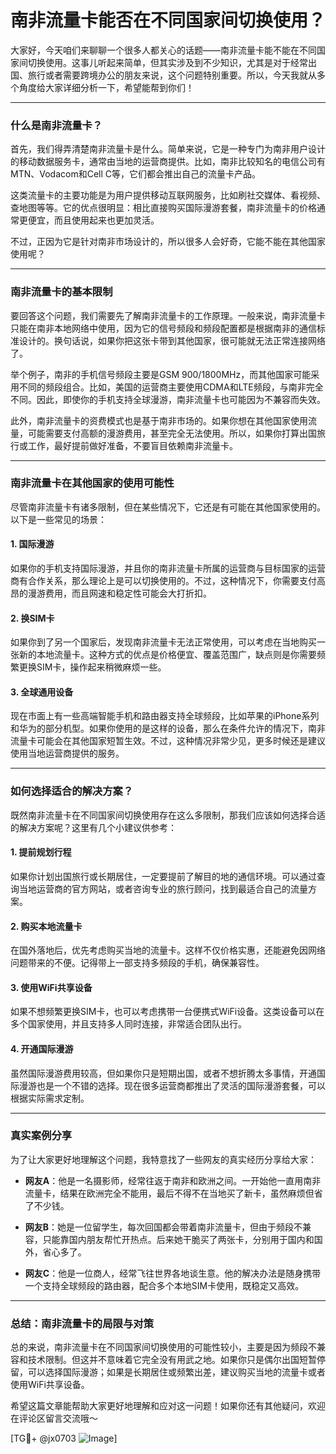# 南非流量卡能否在不同国家间切换使用？

大家好，今天咱们来聊聊一个很多人都关心的话题——南非流量卡能不能在不同国家间切换使用。这事儿听起来简单，但其实涉及到不少知识，尤其是对于经常出国、旅行或者需要跨境办公的朋友来说，这个问题特别重要。所以，今天我就从多个角度给大家详细分析一下，希望能帮到你们！

---

### **什么是南非流量卡？**

首先，我们得弄清楚南非流量卡是什么。简单来说，它是一种专门为南非用户设计的移动数据服务卡，通常由当地的运营商提供。比如，南非比较知名的电信公司有MTN、Vodacom和Cell C等，它们都会推出自己的流量卡产品。

这类流量卡的主要功能是为用户提供移动互联网服务，比如刷社交媒体、看视频、查地图等等。它的优点很明显：相比直接购买国际漫游套餐，南非流量卡的价格通常更便宜，而且使用起来也更加灵活。

不过，正因为它是针对南非市场设计的，所以很多人会好奇，它能不能在其他国家使用呢？

---

### **南非流量卡的基本限制**

要回答这个问题，我们需要先了解南非流量卡的工作原理。一般来说，南非流量卡只能在南非本地网络中使用，因为它的信号频段和频段配置都是根据南非的通信标准设计的。换句话说，如果你把这张卡带到其他国家，很可能就无法正常连接网络了。

举个例子，南非的手机信号频段主要是GSM 900/1800MHz，而其他国家可能采用不同的频段组合。比如，美国的运营商主要使用CDMA和LTE频段，与南非完全不同。因此，即使你的手机支持全球漫游，南非流量卡也可能因为不兼容而失效。

此外，南非流量卡的资费模式也是基于南非市场的。如果你想在其他国家使用流量，可能需要支付高额的漫游费用，甚至完全无法使用。所以，如果你打算出国旅行或工作，最好提前做好准备，不要盲目依赖南非流量卡。

---

### **南非流量卡在其他国家的使用可能性**

尽管南非流量卡有诸多限制，但在某些情况下，它还是有可能在其他国家使用的。以下是一些常见的场景：

#### **1. 国际漫游**
如果你的手机支持国际漫游，并且你的南非流量卡所属的运营商与目标国家的运营商有合作关系，那么理论上是可以切换使用的。不过，这种情况下，你需要支付高昂的漫游费用，而且网速和稳定性可能会大打折扣。

#### **2. 换SIM卡**
如果你到了另一个国家后，发现南非流量卡无法正常使用，可以考虑在当地购买一张新的本地流量卡。这种方式的优点是价格便宜、覆盖范围广，缺点则是你需要频繁更换SIM卡，操作起来稍微麻烦一些。

#### **3. 全球通用设备**
现在市面上有一些高端智能手机和路由器支持全球频段，比如苹果的iPhone系列和华为的部分机型。如果你使用的是这样的设备，那么在条件允许的情况下，南非流量卡可能会在其他国家短暂生效。不过，这种情况非常少见，更多时候还是建议使用当地运营商提供的服务。

---

### **如何选择适合的解决方案？**

既然南非流量卡在不同国家间切换使用存在这么多限制，那我们应该如何选择合适的解决方案呢？这里有几个小建议供参考：

#### **1. 提前规划行程**
如果你计划出国旅行或长期居住，一定要提前了解目的地的通信环境。可以通过查询当地运营商的官方网站，或者咨询专业的旅行顾问，找到最适合自己的流量方案。

#### **2. 购买本地流量卡**
在国外落地后，优先考虑购买当地的流量卡。这样不仅价格实惠，还能避免因网络问题带来的不便。记得带上一部支持多频段的手机，确保兼容性。

#### **3. 使用WiFi共享设备**
如果不想频繁更换SIM卡，也可以考虑携带一台便携式WiFi设备。这类设备可以在多个国家使用，并且支持多人同时连接，非常适合团队出行。

#### **4. 开通国际漫游**
虽然国际漫游费用较高，但如果你只是短期出国，或者不想折腾太多事情，开通国际漫游也是一个不错的选择。现在很多运营商都推出了灵活的国际漫游套餐，可以根据实际需求定制。

---

### **真实案例分享**

为了让大家更好地理解这个问题，我特意找了一些网友的真实经历分享给大家：

- **网友A**：他是一名摄影师，经常往返于南非和欧洲之间。一开始他一直用南非流量卡，结果在欧洲完全不能用，最后不得不在当地买了新卡，虽然麻烦但省了不少钱。
  
- **网友B**：她是一位留学生，每次回国都会带着南非流量卡，但由于频段不兼容，只能靠国内朋友帮忙开热点。后来她干脆买了两张卡，分别用于国内和国外，省心多了。

- **网友C**：他是一位商人，经常飞往世界各地谈生意。他的解决办法是随身携带一个支持全球频段的路由器，配合多个本地SIM卡使用，既稳定又高效。

---

### **总结：南非流量卡的局限与对策**

总的来说，南非流量卡在不同国家间切换使用的可能性较小，主要是因为频段不兼容和技术限制。但这并不意味着它完全没有用武之地。如果你只是偶尔出国短暂停留，可以选择国际漫游；如果是长期居住或频繁出差，建议购买当地的流量卡或者使用WiFi共享设备。

希望这篇文章能帮助大家更好地理解和应对这一问题！如果你还有其他疑问，欢迎在评论区留言交流哦～  

[TG💪+ @jx0703 ![Image](https://github.com/user-attachments/assets/dbca1d08-cadb-493c-b0ec-ad6f7a83f270)]